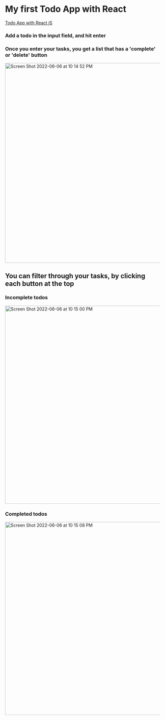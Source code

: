 # My first Todo App with React


[Todo App with React jS](https://oswhyte-todoapp-react.netlify.app/)

### Add a todo in the input field, and hit enter
### Once you enter your tasks, you get a list that has a 'complete' or 'delete' button

<img width="648" alt="Screen Shot 2022-06-06 at 10 14 52 PM" src="https://user-images.githubusercontent.com/92553207/172281461-3fa0f2a0-d361-4f31-9148-e72dd153308d.png">


## You can filter through your tasks, by clicking each button at the top

### Incomplete todos

<img width="642" alt="Screen Shot 2022-06-06 at 10 15 00 PM" src="https://user-images.githubusercontent.com/92553207/172281497-a799d460-5937-4f01-9a84-ed4897db8f38.png">


### Completed todos

<img width="626" alt="Screen Shot 2022-06-06 at 10 15 08 PM" src="https://user-images.githubusercontent.com/92553207/172281523-79d835c7-c5d6-4c48-a157-fa355f9cfa0b.png">


